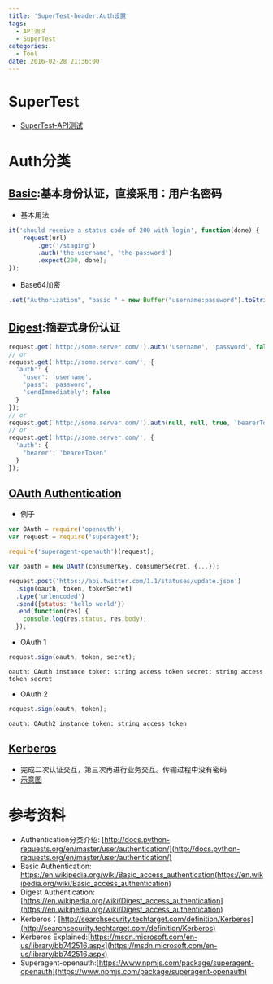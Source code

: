 ```yaml
---
title: 'SuperTest-header:Auth设置'
tags:
  - API测试
  - SuperTest
categories:
  - Tool
date: 2016-02-28 21:36:00
---
```

# SuperTest

* [SuperTest-API测试](http://aimer1124.github.io/2016/01/17/SuperTest/)

# Auth分类

## [Basic](https://en.wikipedia.org/wiki/Basic_access_authentication):基本身份认证，直接采用：用户名密码

* 基本用法
```javascript
it('should receive a status code of 200 with login', function(done) {
    request(url)
        .get('/staging')
        .auth('the-username', 'the-password')
        .expect(200, done);
});
```
* Base64加密

```javascript
.set("Authorization", "basic " + new Buffer("username:password").toString("base64"))
```

<!-- more -->

## [Digest](https://en.wikipedia.org/wiki/Digest_access_authentication):摘要式身份认证

```javascript
request.get('http://some.server.com/').auth('username', 'password', false);
// or
request.get('http://some.server.com/', {
  'auth': {
    'user': 'username',
    'pass': 'password',
    'sendImmediately': false
  }
});
// or
request.get('http://some.server.com/').auth(null, null, true, 'bearerToken');
// or
request.get('http://some.server.com/', {
  'auth': {
    'bearer': 'bearerToken'
  }
});
```

## [OAuth Authentication](http://oauth.net/core/1.0/)

* 例子

```javascript
var OAuth = require('openauth');
var request = require('superagent');

require('superagent-openauth')(request);

var oauth = new OAuth(consumerKey, consumerSecret, {...});

request.post('https://api.twitter.com/1.1/statuses/update.json')
  .sign(oauth, token, tokenSecret)
  .type('urlencoded')
  .send({status: 'hello world'})
  .end(function(res) {
    console.log(res.status, res.body);
  });
```

* OAuth 1

```javascript
request.sign(oauth, token, secret);
```

`
oauth: OAuth instance
token: string access token
secret: string access token secret
`

* OAuth 2

```javascript
request.sign(oauth, token);
```

`
oauth: OAuth2 instance
token: string access token
`

## [Kerberos](http://searchsecurity.techtarget.com/definition/Kerberos)

* 完成二次认证交互，第三次再进行业务交互。传输过程中没有密码
* [示意图](https://www.google.com.hk/search?q=kerberos&tbm=isch&imgil=g3XTdJDBk9BSEM%253A%253BgqDVyMEXFduCpM%253Bhttps%25253A%25252F%25252Fmsdn.microsoft.com%25252Fen-us%25252Flibrary%25252Fbb742516.aspx&source=iu&pf=m&fir=g3XTdJDBk9BSEM%253A%252CgqDVyMEXFduCpM%252C_&usg=__gboKjk2d4nP_O26E2iFaegFIK5g%3D&biw=1393&bih=782&ved=0ahUKEwisyL2D4JbLAhXDbSYKHWnICBEQyjcIVQ&ei=LvbQVqz5H8PbmQHpkKOIAQ#imgrc=g3XTdJDBk9BSEM%3A)

# 参考资料

* Authentication分类介绍: [http://docs.python-requests.org/en/master/user/authentication/](http://docs.python-requests.org/en/master/user/authentication/)
* Basic Authentication: https://en.wikipedia.org/wiki/Basic_access_authentication(https://en.wikipedia.org/wiki/Basic_access_authentication)
* Digest Authentication: [https://en.wikipedia.org/wiki/Digest_access_authentication](https://en.wikipedia.org/wiki/Digest_access_authentication)
* Kerberos：[http://searchsecurity.techtarget.com/definition/Kerberos](http://searchsecurity.techtarget.com/definition/Kerberos)
* Kerberos Explained:[https://msdn.microsoft.com/en-us/library/bb742516.aspx](https://msdn.microsoft.com/en-us/library/bb742516.aspx)
* Superagent-openauth:[https://www.npmjs.com/package/superagent-openauth](https://www.npmjs.com/package/superagent-openauth)
